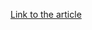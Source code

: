 [Link to the article](https://securityaffairs.com/169338/apt/microsoft-and-doj-seized-100-domains-used-by-russia-callisto-group.html)
